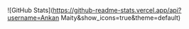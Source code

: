 ![GitHub Stats](https://github-readme-stats.vercel.app/api?username=Ankan Maity&show_icons=true&theme=default)
